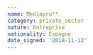 ```yaml
---
name: Mediapro**
category: private_sector
nature: Entreprise
nationality: Espagne
date_signed: '2018-11-12'
---
```

    